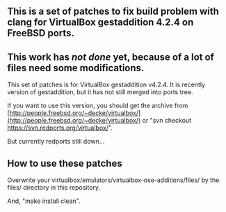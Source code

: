 This is a set of patches to fix build problem with clang for VirtualBox 
gestaddition 4.2.4 on FreeBSD ports.
-------------------------
This work has *not done* yet, because of a lot of files need some 
modifications.
-------------------------
This set of patches is for VirtualBox gestaddition v4.2.4.
It is recently version of gestaddition, but it has not still merged into 
ports tree.

If you want to use this version, you should get the archive from 
[http://people.freebsd.org/~decke/virtualbox/](http://people.freebsd.org/~decke/virtualbox/) 
or "svn checkout https://svn.redports.org/virtualbox/".

But currently redports still down...

How to use these patches
-------------------------
Overwrite your virtualbox/emulators/virtualbox-ose-additions/files/ by the files/ directory in this repository.

And, "make install clean".
